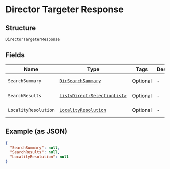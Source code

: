 
# Director Targeter Response

## Structure

`DirectorTargeterResponse`

## Fields

| Name | Type | Tags | Description | Getter | Setter |
|  --- | --- | --- | --- | --- | --- |
| `SearchSummary` | [`DirSearchSummary`](../../doc/models/dir-search-summary.md) | Optional | - | DirSearchSummary getSearchSummary() | setSearchSummary(DirSearchSummary searchSummary) |
| `SearchResults` | [`List<DirectrSelectionList>`](../../doc/models/directr-selection-list.md) | Optional | - | List<DirectrSelectionList> getSearchResults() | setSearchResults(List<DirectrSelectionList> searchResults) |
| `LocalityResolution` | [`LocalityResolution`](../../doc/models/locality-resolution.md) | Optional | - | LocalityResolution getLocalityResolution() | setLocalityResolution(LocalityResolution localityResolution) |

## Example (as JSON)

```json
{
  "SearchSummary": null,
  "SearchResults": null,
  "LocalityResolution": null
}
```

